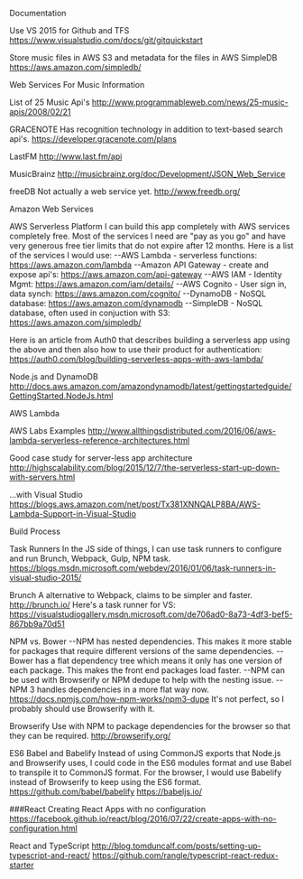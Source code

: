 Documentation


Use VS 2015 for Github and TFS
https://www.visualstudio.com/docs/git/gitquickstart

Store music files in AWS S3 and metadata for the files in AWS SimpleDB
https://aws.amazon.com/simpledb/


Web Services For Music Information

List of 25 Music Api's
http://www.programmableweb.com/news/25-music-apis/2008/02/21

GRACENOTE
Has recognition technology in addition to text-based search api's.
https://developer.gracenote.com/plans

LastFM
http://www.last.fm/api

MusicBrainz
http://musicbrainz.org/doc/Development/JSON_Web_Service

freeDB
Not actually a web service yet. 
http://www.freedb.org/


Amazon Web Services

AWS Serverless Platform
I can build this app completely with AWS services completely free.
Most of the services I need are "pay as you go" and have very generous free tier limits that
do not expire after 12 months.  Here is a list of the services I would use:
--AWS Lambda - serverless functions: https://aws.amazon.com/lambda
--Amazon API Gateway - create and expose api's: https://aws.amazon.com/api-gateway
--AWS IAM - Identity Mgmt: https://aws.amazon.com/iam/details/
--AWS Cognito - User sign in, data synch: https://aws.amazon.com/cognito/
--DynamoDB - NoSQL database: https://aws.amazon.com/dynamodb
--SimpleDB - NoSQL database, often used in conjuction with S3: https://aws.amazon.com/simpledb/

Here is an article from Auth0 that describes building a serverless app using the above and then also
how to use their product for authentication: https://auth0.com/blog/building-serverless-apps-with-aws-lambda/

Node.js and DynamoDB
http://docs.aws.amazon.com/amazondynamodb/latest/gettingstartedguide/GettingStarted.NodeJs.html


AWS Lambda 

AWS Labs Examples
http://www.allthingsdistributed.com/2016/06/aws-lambda-serverless-reference-architectures.html

Good case study for server-less app architecture
http://highscalability.com/blog/2015/12/7/the-serverless-start-up-down-with-servers.html

...with Visual Studio
https://blogs.aws.amazon.com/net/post/Tx381XNNQALP8BA/AWS-Lambda-Support-in-Visual-Studio


Build Process

Task Runners
In the JS side of things, I can use task runners to configure and run Brunch, Webpack, Gulp, NPM task.
https://blogs.msdn.microsoft.com/webdev/2016/01/06/task-runners-in-visual-studio-2015/


Brunch
A alternative to Webpack, claims to be simpler and faster.
http://brunch.io/
Here's a task runner for VS: https://visualstudiogallery.msdn.microsoft.com/de706ad0-8a73-4df3-bef5-867bb9a70d51

NPM vs. Bower
--NPM has nested dependencies.
This makes it more stable for packages that require different versions of the same dependencies.
--Bower has a flat dependency tree which means it only has one version of each package.
This makes the front end packages load faster.
--NPM can be used with Browserify or NPM dedupe to help with the nesting issue.
--NPM 3 handles dependencies in a more flat way now.
https://docs.npmjs.com/how-npm-works/npm3-dupe
It's not perfect, so I probably should use Browserify with it.

Browserify
Use with NPM to package dependencies for the browser so that they can be required.
http://browserify.org/


ES6 Babel and Babelify
Instead of using CommonJS exports that Node.js and Browserify uses, I could code in the ES6
modules format and use Babel to transpile it to CommonJS format.  For the browser, I would
use Babelify instead of Browserify to keep using the ES6 format.
https://github.com/babel/babelify
https://babeljs.io/

###React
Creating React Apps with no configuration
https://facebook.github.io/react/blog/2016/07/22/create-apps-with-no-configuration.html

React and TypeScript
http://blog.tomduncalf.com/posts/setting-up-typescript-and-react/
https://github.com/rangle/typescript-react-redux-starter
